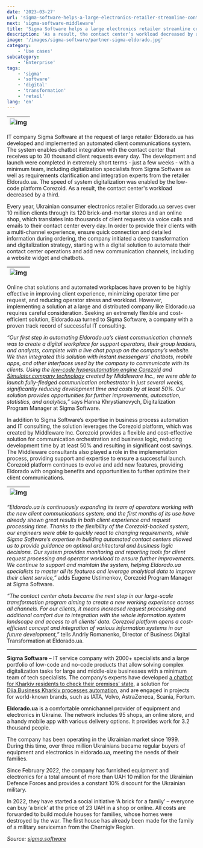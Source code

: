 ```yaml
---
date: '2023-03-27'
url: 'sigma-software-helps-a-large-electronics-retailer-streamline-contact-center'
next: 'sigma-software-middleware'
title: 'Sigma Software helps a large electronics retailer streamline contact center with modern digital platform'
description: 'As a result, the contact center‘s workload decreased by a third'
image: '/images/sigma-software/partner-sigma-eldorado.jpg'
category:
    - 'Use cases'
subcategory:
	- 'Enterprise'
tags:
    - 'sigma'
    - 'software'
    - 'digital'
    - 'transformation'
    - 'retail'
lang: 'en'
---
```


| ![img](/images/sigma-software/partner-sigma-eldorado.jpg) |
| :---: |

ІТ company Sigma Software at the request of large retailer Eldorado.ua has developed and implemented an automated client communications system. The system enables chatbot integration with the contact center that receives up to 30 thousand client requests every day.
The development and launch were completed in extremely short terms - just a few weeks - with a minimum team, including digitalization specialists from Sigma Software as well as requirements clarification and integration experts from the retailer Eldorado.ua. The speed of system digitalization was enabled by the low-code platform Corezoid. As a result, the contact center's workload decreased by a third.

Every year, Ukrainian consumer electronics retailer Eldorado.ua serves over 10 million clients through its 120 brick-and-mortar stores and an online shop, which translates into thousands of client requests via voice calls and emails to their contact center every day. In order to provide their clients with a multi-channel experience, ensure quick connection and detailed information during ordering, the company initiated a deep transformation and digitalization strategy, starting with a digital solution to automate their contact center operations and add new communication channels, including a website widget and chatbots.
  
| ![img](/images/sigma-software/finger.webp) |
| :---: |

Online chat solutions and automated workplaces have proven to be highly effective in improving client experience, minimizing operator time per request, and reducing operator stress and workload. However, implementing a solution at a large and distributed company like Eldorado.ua requires careful consideration. Seeking an extremely flexible and cost-efficient solution, Eldorado.ua turned to Sigma Software, a company with a proven track record of successful IT consulting.

*“Our first step in automating Eldorado.ua’s client communication channels was to create a digital workplace for support operators, their group leaders, and analysts, complete with a live chat popup on the company’s website. We then integrated this solution with instant messengers’ chatbots, mobile apps, and other interfaces used by the company to communicate with its clients. Using the [low-code hyperautomation engine Corezoid](https://corezoid.com/communication/) and [Simulator.company technology](https://sigma.software/about/media/sigma-software-helps-a-large-electronics-retailer-streamline-contact-center-with-modern-digital-platform#:~:text=Simulator.company%20technology) created by Middleware Inc., we were able to launch fully-fledged communication orchestrator in just several weeks, significantly reducing development time and costs by at least 50%. Our solution provides opportunities for further improvements, automation, statistics, and analytics,”* says Hanna Khrystianovych, Digitalization Program Manager at Sigma Software.

In addition to Sigma Software’s expertise in business process automation and IT consulting, the solution leverages the Corezoid platform, which was created by Middleware Inc. Corezoid provides a flexible and cost-effective solution for communication orchestration and business logic, reducing development time by at least 50% and resulting in significant cost savings. The Middleware consultants also played a role in the implementation process, providing support and expertise to ensure a successful launch. Corezoid platform continues to evolve and add new features, providing Eldorado with ongoing benefits and opportunities to further optimize their client communications.

| ![img](/images/sigma-software/chat.webp) |
| :---: |

*“Eldorado.ua is continuously expanding its team of operators working with the new client communications system, and the first months of its use have already shown great results in both client experience and request processing time. Thanks to the flexibility of the Corezoid-backed system, our engineers were able to quickly react to changing requirements, while Sigma Software’s expertise in building automated contact centers allowed us to provide guidance on optimal architectural and business logic decisions. Our system provides monitoring and reporting tools for client request processing and operator workload to ensure further improvements. We continue to support and maintain the system, helping Eldorado.ua specialists to master all its features and leverage analytical data to improve their client service,”* adds Eugene Ustimenkov, Corezoid Program Manager at Sigma Software.

*“The contact center chats became the next step in our large-scale transformation program aiming to create a new working experience across all channels. For our clients, it means increased request processing and additional comfort due to integration with the whole information system landscape and access to all clients’ data. Corezoid platform opens a cost-efficient concept and integration of various information systems in our future development,”* tells Andriy Romanenko, Director of Business Digital Transformation at Eldorado.ua.

***

**Sigma Software** – IT service company with 2000+ specialists and a large portfolio of low-code and no-code products that allow solving complex digitalization tasks for large and middle-size businesses with a minimum team of tech specialists. The company’s experts have developed [a chatbot for Kharkiv residents to check their premises’ state](https://mykharkov.info/news/chat-botom-harkiv-tvij-dim-skoristalisya-majzhe-pivmiljona-raziv-30361.html), a solution for [Diia.Business Kharkiv processes automation](https://sigma.software/about/media/automated-business-processes-diiabusiness-center), and are engaged in projects for world-known brands, such as IATA, Volvo, AstraZeneca, Scania, Fortum.

**Eldorado.ua** is a comfortable omnichannel provider of equipment and electronics in Ukraine. The network includes 95 shops, an online store, and a handy mobile app with various delivery options. It provides work for 3.2 thousand people.

The company has been operating in the Ukrainian market since 1999. During this time, over three million Ukrainians became regular buyers of equipment and electronics in eldorado.ua, meeting the needs of their families.

Since February 2022, the company has furnished equipment and electronics for a total amount of more than UAH 10 million for the Ukrainian Defence Forces and provides a constant 10% discount for the Ukrainian military.

In 2022, they have started a social initiative ‘A brick for a family’ – everyone can buy ‘a brick’ at the price of 23 UAH in a shop or online. All costs are forwarded to build module houses for families, whose homes were destroyed by the war. The first house has already been made for the family of a military serviceman from the Chernigiv Region.

*Source: [sigma.software](https://sigma.software/about/media/sigma-software-helps-a-large-electronics-retailer-streamline-contact-center-with-modern-digital-platform)*
